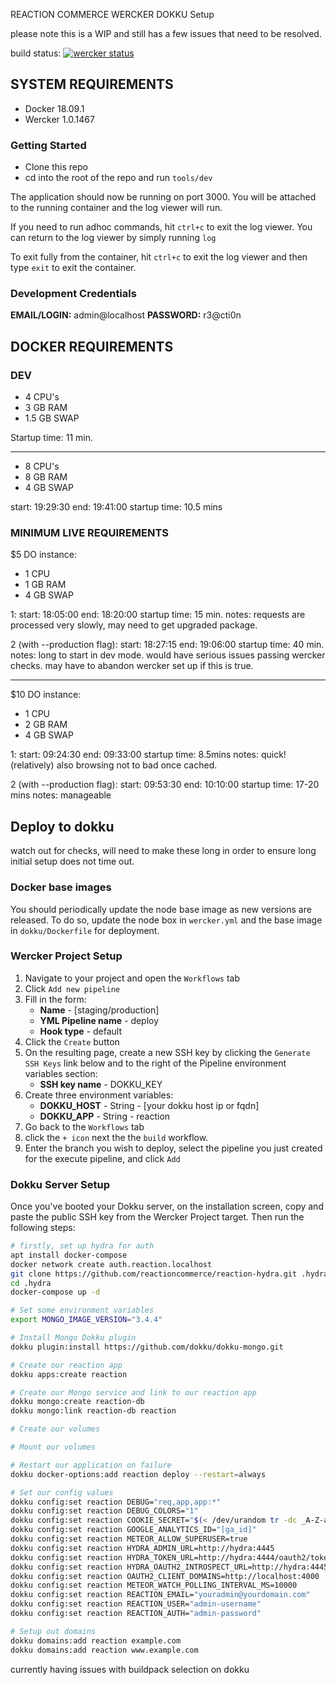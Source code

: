 
REACTION COMMERCE WERCKER DOKKU Setup

please note this is a WIP and still has a few issues that need to be resolved.


build status: [![wercker status](https://app.wercker.com/status/881fe9d430fdbe1b2e1f5f4091f99c37/s/master "wercker status")](https://app.wercker.com/project/byKey/881fe9d430fdbe1b2e1f5f4091f99c37)

## SYSTEM REQUIREMENTS

- Docker 18.09.1
- Wercker 1.0.1467

### Getting Started

* Clone this repo
* cd into the root of the repo and run `tools/dev`

The application should now be running on port 3000. You will be attached to the running container and the log viewer will run.

If you need to run adhoc commands, hit `ctrl+c` to exit the log viewer. You can return to the log viewer by simply running `log`

To exit fully from the container, hit `ctrl+c` to exit the log viewer and then type `exit` to exit the container.

### Development Credentials

**EMAIL/LOGIN:** admin@localhost
**PASSWORD:** r3@cti0n


## DOCKER REQUIREMENTS

### DEV

- 4 CPU's
- 3 GB RAM
- 1.5 GB SWAP

Startup time: 11 min.

******************

- 8 CPU's
- 8 GB RAM
- 4 GB SWAP

start: 19:29:30
end: 19:41:00
startup time: 10.5 mins

### MINIMUM LIVE REQUIREMENTS

$5 DO instance:
- 1 CPU
- 1 GB RAM
- 4 GB SWAP

1:
start: 18:05:00
end: 18:20:00
startup time: 15 min.
notes: requests are processed very slowly, may need to get upgraded package.

2 (with --production flag):
start: 18:27:15
end: 19:06:00
startup time: 40 min.
notes: long to start in dev mode. would have serious issues passing wercker checks.
may have to abandon wercker set up if this is true.

******************

$10 DO instance:
- 1 CPU
- 2 GB RAM
- 4 GB SWAP

1:
start: 09:24:30
end: 09:33:00
startup time: 8.5mins
notes: quick! (relatively) also browsing not to bad once cached.

2 (with --production flag):
start: 09:53:30
end: 10:10:00
startup time: 17-20 mins
notes: manageable

## Deploy to dokku

watch out for checks, will need to make these long in order to ensure long initial setup does not time out.

### Docker base images

You should periodically update the node base image as new versions are released. To do so, update the node box in `wercker.yml` and the base image in `dokku/Dockerfile` for deployment.

### Wercker Project Setup

1. Navigate to your project and open the `Workflows` tab
2. Click `Add new pipeline`
3. Fill in the form:
    - **Name** - [staging/production]
    - **YML Pipeline name** - deploy
    - **Hook type** - default
4. Click the `Create` button
5. On the resulting page, create a new SSH key by clicking the `Generate SSH Keys` link below and to the right of the Pipeline environment variables section:
    - **SSH key name** - DOKKU_KEY
6. Create three environment variables:
    - **DOKKU_HOST** - String - [your dokku host ip or fqdn]
    - **DOKKU_APP** - String - reaction
7. Go back to the `Workflows` tab
8. click the `+ icon` next the the `build` workflow.
9. Enter the branch you wish to deploy, select the pipeline you just created for the execute pipeline, and click `Add`

### Dokku Server Setup

Once you've booted your Dokku server, on the installation screen, copy and paste the public SSH key from the Wercker Project target. Then run the following steps:

```bash
# firstly, set up hydra for auth
apt install docker-compose
docker network create auth.reaction.localhost
git clone https://github.com/reactioncommerce/reaction-hydra.git .hydra
cd .hydra
docker-compose up -d

# Set some environment variables
export MONGO_IMAGE_VERSION="3.4.4"

# Install Mongo Dokku plugin
dokku plugin:install https://github.com/dokku/dokku-mongo.git

# Create our reaction app
dokku apps:create reaction

# Create our Mongo service and link to our reaction app
dokku mongo:create reaction-db
dokku mongo:link reaction-db reaction

# Create our volumes

# Mount our volumes

# Restart our application on failure
dokku docker-options:add reaction deploy --restart=always

# Set our config values
dokku config:set reaction DEBUG="req,app,app:*"
dokku config:set reaction DEBUG_COLORS="1"
dokku config:set reaction COOKIE_SECRET="$(< /dev/urandom tr -dc _A-Z-a-z-0-9 | head -c64)"
dokku config:set reaction GOOGLE_ANALYTICS_ID="[ga_id]"
dokku config:set reaction METEOR_ALLOW_SUPERUSER=true
dokku config:set reaction HYDRA_ADMIN_URL=http://hydra:4445
dokku config:set reaction HYDRA_TOKEN_URL=http://hydra:4444/oauth2/token
dokku config:set reaction HYDRA_OAUTH2_INTROSPECT_URL=http://hydra:4445/oauth2/introspect
dokku config:set reaction OAUTH2_CLIENT_DOMAINS=http://localhost:4000
dokku config:set reaction METEOR_WATCH_POLLING_INTERVAL_MS=10000
dokku config:set reaction REACTION_EMAIL="youradmin@yourdomain.com"
dokku config:set reaction REACTION_USER="admin-username"
dokku config:set reaction REACTION_AUTH="admin-password"

# Setup out domains
dokku domains:add reaction example.com
dokku domains:add reaction www.example.com

```

currently having issues with buildpack selection on dokku
